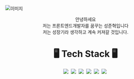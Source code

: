 
![이미지](https://capsule-render.vercel.app/api?type=waving&height=300&color=gradient&text=JunHyuck)
<!--
**jun0709/jun0709** is a ✨ _special_ ✨ repository because its `README.md` (this file) appears on your GitHub profile.

Here are some ideas to get you started:

- 🔭 I’m currently working on ...
- 🌱 I’m currently learning ...
- 👯 I’m looking to collaborate on ...
- 🤔 I’m looking for help with ...
- 💬 Ask me about ...
- 📫 How to reach me: ...
- 😄 Pronouns: ...
- ⚡ Fun fact: ...
-->

<div align="center">

  안녕하세요<br>
  저는 프론트엔드개발자를 꿈꾸는 성준혁입니다<br>
  저는 성장기라 생각하고 계속 커져갈 것입니다.

<h1> 🖥 Tech Stack 🖥</h1>
<img src="https://img.shields.io/badge/Github-181717?style=flat-square&logo=github&logoColor=white"/>&nbsp;
<img src="https://img.shields.io/badge/HTML-FE5F50?style=flat-square&logo=html5&logoColor=white"/>&nbsp;
<img src="https://img.shields.io/badge/CSS-3B66BC?style=flat-square&logo=css3&logoColor=white"/>&nbsp;
<img src="https://img.shields.io/badge/Javascript-F7DF1E?style=flat-square&logo=javascript&logoColor=white"/>&nbsp; 
<img src="https://img.shields.io/badge/jQuery-0769AD?style=flat-square&logo=jquery&logoColor=white"/>&nbsp;
<img src="https://img.shields.io/badge/phptpshop-0769AD?style=flat-square&logo=adobephotoshop&logoColor=white"/>&nbsp;
</div>
